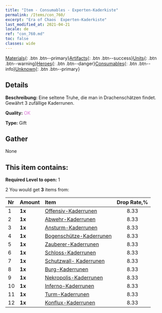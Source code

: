 ```yaml
---
title: "Item - Consumables - Experten-Kaderkiste"
permalink: /Items/con_760/
excerpt: "Era of Chaos  Experten-Kaderkiste"
last_modified_at: 2021-04-21
locale: de
ref: "con_760.md"
toc: false
classes: wide
---
```

 [Materials](/de/Items/){: .btn .btn--primary}[Artifacts](/de/Items/Artifacts/){: .btn .btn--success}[Units](/de/Items/Units/){: .btn .btn--warning}[Heroes](/de/Items/Heroes/){: .btn .btn--danger}[Consumables](/de/Items/Consumables/){: .btn .btn--info}[Unknown](/de/Items/Unknown/){: .btn .btn--primary}

## Details
 **Beschreibung:** Eine seltene Truhe, die man in Drachenschätzen findet. Gewährt 3 zufällige Kaderrunen.

 **Quality:** <span style="color: #DA70D6">OK</span>

 **Type:** Gift

## Gather

  None

## This item contains:

 **Required Level to open:** 1

 2 You would get **3** items  from:

  | Nr | Amount |     Item    | Drop Rate,% |
  |:---|:-------|:------------|:---------:|
  | 1 |  **1x** | [Offensiv-Kaderrunen](/de/Items/con_734/) | 8.33 | 
  | 2 |  **1x** | [Abwehr-Kaderrunen](/de/Items/con_739/) | 8.33 | 
  | 3 |  **1x** | [Ansturm-Kaderrunen](/de/Items/con_741/) | 8.33 | 
  | 4 |  **1x** | [Bogenschütze-Kaderrunen](/de/Items/con_742/) | 8.33 | 
  | 5 |  **1x** | [Zauberer-Kaderrunen](/de/Items/con_746/) | 8.33 | 
  | 6 |  **1x** | [Schloss-Kaderrunen](/de/Items/con_752/) | 8.33 | 
  | 7 |  **1x** | [Schutzwall- Kaderrunen](/de/Items/con_753/) | 8.33 | 
  | 8 |  **1x** | [Burg-Kaderrunen](/de/Items/con_754/) | 8.33 | 
  | 9 |  **1x** | [Nekropolis-Kaderrunen](/de/Items/con_755/) | 8.33 | 
  | 10 |  **1x** | [Inferno-Kaderrunen](/de/Items/con_777/) | 8.33 | 
  | 11 |  **1x** | [Turm-Kaderrunen](/de/Items/con_785/) | 8.33 | 
  | 12 |  **1x** | [Konflux-Kaderrunen](/de/Items/con_791/) | 8.33 | 
